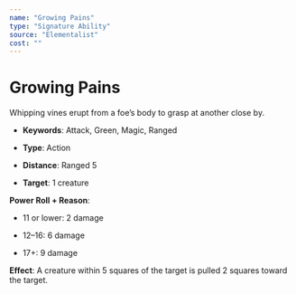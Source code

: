 ```yaml
---
name: "Growing Pains"
type: "Signature Ability"
source: "Elementalist"
cost: ""
---
```


# Growing Pains

Whipping vines erupt from a foe’s body to grasp at another close by.


- **Keywords**: Attack, Green, Magic, Ranged

- **Type**: Action

- **Distance**: Ranged 5

- **Target**: 1 creature

**Power Roll + Reason**:


- 11 or lower: 2 damage

- 12–16: 6 damage

- 17+: 9 damage

**Effect**: A creature within 5 squares of the target is pulled 2 squares toward the target.

